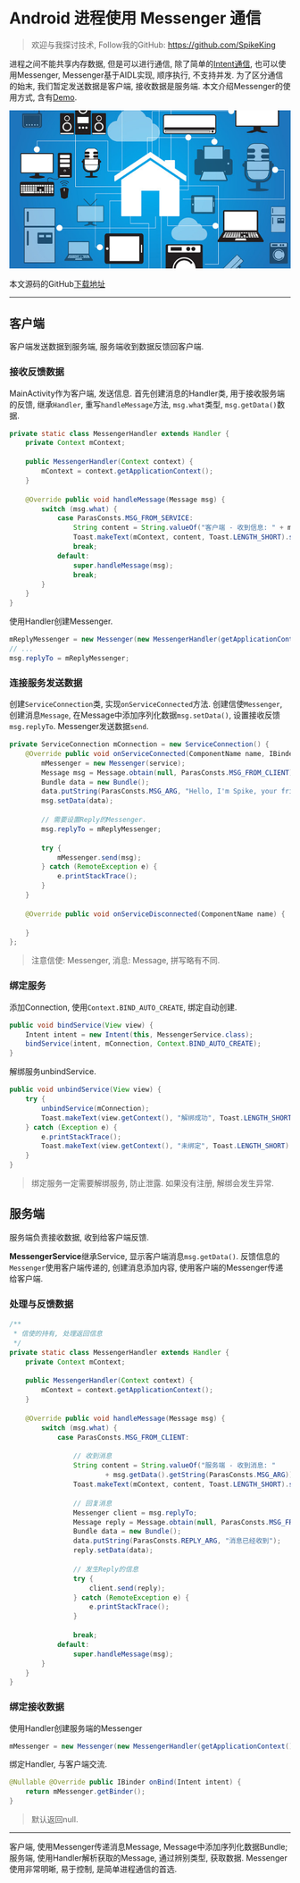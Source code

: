 # Android 进程使用 Messenger 通信

> 欢迎与我探讨技术, Follow我的GitHub: https://github.com/SpikeKing 

进程之间不能共享内存数据, 但是可以进行通信, 除了简单的[Intent通信](http://www.wangchenlong.org/2016/05/07/1605/072-serial-object/), 也可以使用Messenger, Messenger基于AIDL实现, 顺序执行, 不支持并发. 为了区分通信的始末, 我们暂定发送数据是客户端, 接收数据是服务端. 本文介绍Messenger的使用方式, 含有[Demo](https://github.com/SpikeKing/wcl-messenger-demo).

![Messenger](https://raw.githubusercontent.com/SpikeKing/wcl-messenger-demo/master/article/messenger.png)

本文源码的GitHub[下载地址](https://github.com/SpikeKing/wcl-messenger-demo)

---

## 客户端

客户端发送数据到服务端, 服务端收到数据反馈回客户端.

### 接收反馈数据

MainActivity作为客户端, 发送信息. 首先创建消息的Handler类, 用于接收服务端的反馈, 继承``Handler``, 重写``handleMessage``方法, ``msg.what``类型, ``msg.getData()``数据.

``` java
private static class MessengerHandler extends Handler {
    private Context mContext;

    public MessengerHandler(Context context) {
        mContext = context.getApplicationContext();
    }

    @Override public void handleMessage(Message msg) {
        switch (msg.what) {
            case ParasConsts.MSG_FROM_SERVICE:
                String content = String.valueOf("客户端 - 收到信息: " + msg.getData().getString(ParasConsts.REPLY_ARG));
                Toast.makeText(mContext, content, Toast.LENGTH_SHORT).show();
                break;
            default:
                super.handleMessage(msg);
                break;
        }
    }
}
```

使用Handler创建Messenger.

``` java
mReplyMessenger = new Messenger(new MessengerHandler(getApplicationContext()));
// ...
msg.replyTo = mReplyMessenger;
```

### 连接服务发送数据

创建``ServiceConnection``类, 实现``onServiceConnected``方法. 创建信使``Messenger``, 创建消息``Message``, 在Message中添加序列化数据``msg.setData()``, 设置接收反馈``msg.replyTo``. Messenger发送数据``send``.

``` java
private ServiceConnection mConnection = new ServiceConnection() {
    @Override public void onServiceConnected(ComponentName name, IBinder service) {
        mMessenger = new Messenger(service);
        Message msg = Message.obtain(null, ParasConsts.MSG_FROM_CLIENT);
        Bundle data = new Bundle();
        data.putString(ParasConsts.MSG_ARG, "Hello, I'm Spike, your friends.");
        msg.setData(data);

        // 需要设置Reply的Messenger.
        msg.replyTo = mReplyMessenger;

        try {
            mMessenger.send(msg);
        } catch (RemoteException e) {
            e.printStackTrace();
        }
    }

    @Override public void onServiceDisconnected(ComponentName name) {

    }
};
```

> 注意信使: Messenger, 消息: Message, 拼写略有不同.

### 绑定服务

添加Connection, 使用``Context.BIND_AUTO_CREATE``, 绑定自动创建.

``` java
public void bindService(View view) {
    Intent intent = new Intent(this, MessengerService.class);
    bindService(intent, mConnection, Context.BIND_AUTO_CREATE);
}
```

解绑服务unbindService.

``` java
public void unbindService(View view) {
    try {
        unbindService(mConnection);
        Toast.makeText(view.getContext(), "解绑成功", Toast.LENGTH_SHORT).show();
    } catch (Exception e) {
        e.printStackTrace();
        Toast.makeText(view.getContext(), "未绑定", Toast.LENGTH_SHORT).show();
    }
}
```

> 绑定服务一定需要解绑服务, 防止泄露. 如果没有注册, 解绑会发生异常.

## 服务端

服务端负责接收数据, 收到给客户端反馈.

**MessengerService**继承Service, 显示客户端消息``msg.getData()``. 反馈信息的``Messenger``使用客户端传递的, 创建消息添加内容, 使用客户端的Messenger传递给客户端.

### 处理与反馈数据

``` java
/**
 * 信使的持有, 处理返回信息
 */
private static class MessengerHandler extends Handler {
    private Context mContext;

    public MessengerHandler(Context context) {
        mContext = context.getApplicationContext();
    }

    @Override public void handleMessage(Message msg) {
        switch (msg.what) {
            case ParasConsts.MSG_FROM_CLIENT:

                // 收到消息
                String content = String.valueOf("服务端 - 收到消息: "
                        + msg.getData().getString(ParasConsts.MSG_ARG));
                Toast.makeText(mContext, content, Toast.LENGTH_SHORT).show();

                // 回复消息
                Messenger client = msg.replyTo;
                Message reply = Message.obtain(null, ParasConsts.MSG_FROM_SERVICE);
                Bundle data = new Bundle();
                data.putString(ParasConsts.REPLY_ARG, "消息已经收到");
                reply.setData(data);

                // 发生Reply的信息
                try {
                    client.send(reply);
                } catch (RemoteException e) {
                    e.printStackTrace();
                }

                break;
            default:
                super.handleMessage(msg);
        }
    }
}
```

### 绑定接收数据

使用Handler创建服务端的Messenger

```java
mMessenger = new Messenger(new MessengerHandler(getApplicationContext()));
```

绑定Handler, 与客户端交流.

``` java
@Nullable @Override public IBinder onBind(Intent intent) {
    return mMessenger.getBinder();
}
```

> 默认返回null.

---

客户端, 使用Messenger传递消息Message, Message中添加序列化数据Bundle; 服务端, 使用Handler解析获取的Message, 通过辨别类型, 获取数据. Messenger使用非常明晰, 易于控制, 是简单进程通信的首选.
